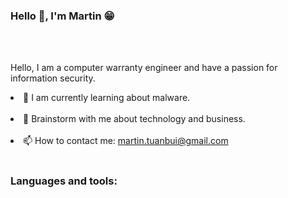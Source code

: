 <h3>Hello 👋, I'm Martin 😁</h3>
<br></br>
<p>Hello, I am a computer warranty engineer and have a passion for information security.
&nbsp<li> 🔭 I am currently learning about malware.</li>
&nbsp<li> 💬 Brainstorm with me about technology and business.</li>
&nbsp<li>📫 How to contact me: <a href="mailto:martin.tuanbui@gmail.com">martin.tuanbui@gmail.com</a></li>
<br><h3>Languages and tools: </h3></br>


<!---
mt-usercontent/mt-usercontent is a ✨ special ✨ repository because its `README.md` (this file) appears on your GitHub profile.
You can click the Preview link to take a look at your changes.
--->
